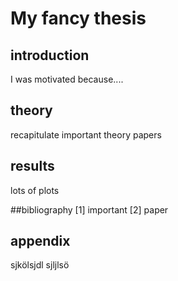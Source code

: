 # My fancy thesis

## introduction
I was motivated because....

## theory
recapitulate important theory papers

## results
lots of plots

##bibliography
[1] important
[2] paper

## appendix
sjkölsjdl
sjljlsö

